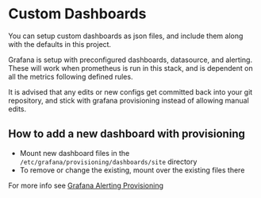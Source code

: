 # Custom Dashboards
You can setup custom dashboards as json files, and include them along with the defaults in this project. 

Grafana is setup with preconfigured dashboards, datasource, and alerting. These will work when prometheus is run in this stack, and is dependent on all the metrics following defined rules. 

It is advised that any edits or new configs get committed back into your git repository, and stick with grafana provisioning instead of allowing manual edits.


## How to add a new dashboard with provisioning 

- Mount new dashboard files in the `/etc/grafana/provisioning/dashboards/site` directory
- To remove or change the existing, mount over the existing files there

For more info see [Grafana Alerting Provisioning](https://grafana.com/docs/grafana/latest/administration/provisioning/#dashboards)

